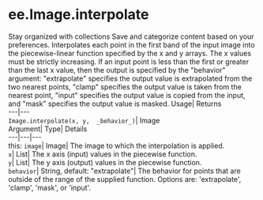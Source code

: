  
#  ee.Image.interpolate 
Stay organized with collections  Save and categorize content based on your preferences. 
Interpolates each point in the first band of the input image into the piecewise-linear function specified by the x and y arrays. The x values must be strictly increasing. If an input point is less than the first or greater than the last x value, then the output is specified by the "behavior" argument: "extrapolate" specifies the output value is extrapolated from the two nearest points, "clamp" specifies the output value is taken from the nearest point, "input" specifies the output value is copied from the input, and "mask" specifies the output value is masked. Usage| Returns  
---|---  
`Image.interpolate(x, y,  _behavior_)`| Image  
Argument| Type| Details  
---|---|---  
this: `image`| Image| The image to which the interpolation is applied.  
`x`| List| The x axis (input) values in the piecewise function.  
`y`| List| The y axis (output) values in the piecewise function.  
`behavior`| String, default: "extrapolate"| The behavior for points that are outside of the range of the supplied function. Options are: 'extrapolate', 'clamp', 'mask', or 'input'.  
